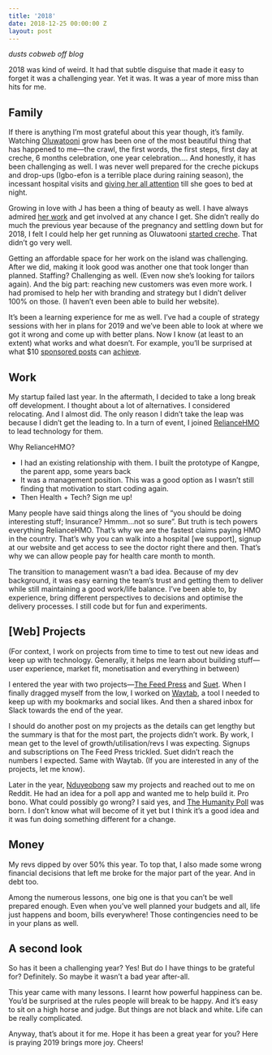 ```yaml
---
title: '2018'
date: 2018-12-25 00:00:00 Z
layout: post
---
```


*dusts cobweb off blog*

2018 was kind of weird. It had that subtle disguise that made it easy to forget it was a challenging year. Yet it was. It was a year of more miss than hits for me.

## Family

If there is anything I’m most grateful about this year though, it’s family. Watching [Oluwatooni](https://www.instagram.com/p/BgTajGNHFK4/) grow has been one of the most beautiful thing that has happened to me—the crawl, the first words, the first steps, first day at creche, 6 months celebration, one year celebration…. And honestly, it has been challenging as well. I was never well prepared for the creche pickups and drop-ups (Igbo-efon is a terrible place during raining season), the incessant hospital visits and [giving her all attention](https://photos.google.com/share/AF1QipOWSsefwZEyRT36samKhqKbwQ35yJPPUjx-gk1MZXBiaHQFip9GJnh7elZyBtUElg/photo/AF1QipOLDK6rm_bghjkqxjEdE3_votlAaoEK88F6-WRC?key=V1dzb3ZYZE5QTHVMNDEwOE9xUzhqemVNYmU5NzVR) till she goes to bed at night.

Growing in love with J has been a thing of beauty as well. I have always admired [her work](https://www.instagram.com/mandhems) and get involved at any chance I get. She didn’t really do much the previous year because of the pregnancy and settling down but for 2018, I felt I could help her get running as Oluwatooni [started creche](https://www.instagram.com/p/BkimAPwF9Ot/). That didn’t go very well. 

Getting an affordable space for her work on the island was challenging. After we did, making it look good was another one that took longer than planned. Staffing? Challenging as well. (Even now she’s looking for tailors again). And the big part: reaching new customers was even more work. I had promised to help her with branding and strategy but I didn’t deliver 100% on those. (I haven’t even been able to build her website).

It’s been a learning experience for me as well. I’ve had a couple of strategy sessions with her in plans for 2019 and we’ve been able to look at where we got it wrong and come up with better plans. Now I know (at least to an extent) what works and what doesn’t. For example, you’ll be surprised at what $10 [sponsored posts](https://web.facebook.com/mandhems/photos/a.476359846159387/528357387626299/?type=3&theater) can [achieve](https://www.instagram.com/p/BpjCEzsnGmB/). 

## Work

My startup failed last year. In the aftermath, I decided to take a long break off development. I thought about a lot of alternatives. I considered relocating.  And I almost did. The only reason I didn’t take the leap was because I didn’t get the leading to. In a turn of event, I joined [RelianceHMO](https://reliancehmo.com) to lead technology for them. 

Why RelianceHMO?
- I had an existing relationship with them. I built the prototype of Kangpe, the parent app, some years back
- It was a management position. This was a good option as I wasn’t still finding that motivation to start coding again.
- Then Health + Tech? Sign me up! 

Many people have said things along the lines of “you should be doing interesting stuff; Insurance? Hmmm…not so sure”. But truth is tech powers everything RelianceHMO. That’s why we are the fastest claims paying HMO in the country. That’s why you can walk into a hospital [we support], signup at our website and get access to see the doctor right there and then. That’s why we can allow people pay for health care month to month. 

The transition to management wasn’t a bad idea. Because of my dev background, it was easy earning the team’s trust and getting them to deliver while still maintaining a good work/life balance. I’ve been able to, by experience, bring different perspectives to decisions and optimise the delivery processes.  I still code but for fun and experiments. 

## [Web] Projects

(For context, I work on projects from time to time to test out new ideas and keep up with technology. Generally, it helps me learn about building stuff—user experience, market fit, monetisation and everything in between)

I entered the year with two projects—[The Feed Press](https://thefeed.press) and [Suet](https://suet.co). When I finally dragged myself from the low, I worked on [Waytab](http://waytab.io), a tool I needed to keep up with my bookmarks and social likes. And then a shared inbox for Slack towards the end of the year.

I should do another post on my projects as the details can get lengthy but the summary is that for the most part, the projects didn’t work. By work, I mean get to the level of growth/utilisation/revs I was expecting. Signups and subscriptions on The Feed Press trickled. Suet didn’t reach the numbers I expected. Same with Waytab. (If you are interested in any of the projects, let me know).

Later in the year, [Nduyeobong](https://twitter.com/nduyeobongakpan) saw my projects and reached out to me on Reddit. He had an idea for a poll app and wanted me to help build it. Pro bono. What could possibly go wrong? I said yes, and [The Humanity Poll](http://thehumanitypoll.org) was born. I don’t know what will become of it yet but I think it’s a good idea and it was fun doing something different for a change.

## Money

My revs dipped by over 50% this year. To top that, I also made some wrong financial decisions that left me broke for the major part of the year. And in debt too. 

Among the numerous lessons, one big one is that you can’t be well prepared enough. Even when you’ve well planned your budgets and all, life just happens and boom, bills everywhere! Those contingencies need to be in your plans as well.

## A second look

So has it been a challenging year? Yes! But do I have things to be grateful for? Definitely. So maybe it wasn’t a bad year after-all. 

This year came with many lessons. I learnt how powerful happiness can be. You’d be surprised at the rules people will break to be happy. And it’s easy to sit on a high horse and judge. But things are not black and white. Life can be really complicated.

Anyway, that’s about it for me. Hope it has been a great year for you? Here is praying 2019 brings more joy. Cheers!